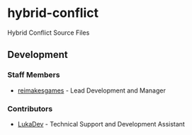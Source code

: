 # hybrid-conflict
Hybrid Conflict Source Files

## Development
### Staff Members
* [reimakesgames](https://github.com/reimakesgames) - Lead Development and Manager

### Contributors
* [LukaDev](https://github.com/lukadev-0) - Technical Support and Development Assistant
